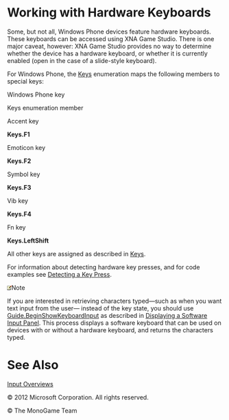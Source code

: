 

# Working with Hardware Keyboards

Some, but not all, Windows Phone devices feature hardware keyboards. These keyboards can be accessed using XNA Game Studio. There is one major caveat, however: XNA Game Studio provides no way to determine whether the device has a hardware keyboard, or whether it is currently enabled (open in the case of a slide-style keyboard).

For Windows Phone, the [Keys](xref:Microsoft.Xna.Framework.Input.Keys) enumeration maps the following members to special keys:

Windows Phone key

Keys enumeration member

Accent key

**Keys.F1**

Emoticon key

**Keys.F2**

Symbol key

**Keys.F3**

Vib key

**Keys.F4**

Fn key

**Keys.LeftShift**

All other keys are assigned as described in [Keys](xref:Microsoft.Xna.Framework.Input.Keys).

For information about detecting hardware key presses, and for code examples see [Detecting a Key Press](Input_HowTo_DetectKeyPress.md).

![](note.gif)Note

If you are interested in retrieving characters typed—such as when you want text input from the user— instead of the key state, you should use [Guide.BeginShowKeyboardInput](xref:Microsoft.Xna.Framework.Graphicsx.Guide.BeginShowKeyboardInput) as described in [Displaying a Software Input Panel](ShowSWKeyboard.md). This process displays a software keyboard that can be used on devices with or without a hardware keyboard, and returns the characters typed.

# See Also

[Input Overviews](Input.md)  

© 2012 Microsoft Corporation. All rights reserved.  

© The MonoGame Team